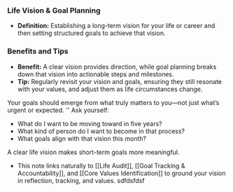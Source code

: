 ### Life Vision & Goal Planning

- **Definition:** Establishing a long-term vision for your life or career and then setting structured goals to achieve that vision.
### Benefits and Tips
- **Benefit:** A clear vision provides direction, while goal planning breaks down that vision into actionable steps and milestones.
- **Tip:** Regularly revisit your vision and goals, ensuring they still resonate with your values, and adjust them as life circumstances change.

Your goals should emerge from what truly matters to you—not just what’s urgent or expected.
''
Ask yourself:
- What do I want to be moving toward in five years?
- What kind of person do I want to become in that process?
- What goals align with that vision this month?

A clear life vision makes short-term goals more meaningful.

+ This note links naturally to [[Life Audit]], [[Goal Tracking & Accountability]], and [[Core Values Identification]] to ground your vision in reflection, tracking, and values.
sdfdsfdsf